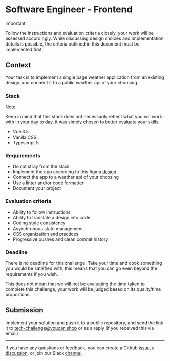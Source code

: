 # Software Engineer - Frontend

> [!IMPORTANT]
> Follow the instructions and evaluation criteria closely, your work will be assessed accordingly. While discussing design choices and implementation details is possible, the criteria outlined in this document must be implemented first.

## Context

Your task is to implement a single page weather application from an existing design, and connect it to a public weather api of your choosing.

### Stack

> [!NOTE]
> Keep in mind that this stack does not necessarily reflect what you will work with in your day to day, it was simply chosen to better evaluate your skills.

- Vue 3.5
- Vanilla CSS
- Typescript 5

### Requirements

- Do not stray from the stack
- Implement the app according to this figma [design](https://www.figma.com/design/PsxrPS1Wor2Xx6wHQjeP5q/Weather-App?node-id=56-353&t=71XLlLSK4i0QQ8Xu-1)
- Connect the app to a weather api of your choosing
- Use a linter and/or code formatter
- Document your project

### Evaluation criteria

- Ability to follow instructions
- Ability to translate a design into code
- Coding style consistency
- Asynchronous state management
- CSS organization and practices
- Progressive pushes and clean commit history

### Deadline

There is no deadline for this challenge. Take your time and cook something you would be satisfied with, this means that you can go even beyond the requirements if you wish.

This does not mean that we will not be evaluating the time taken to complete this challenge, your work will be judged based on its quality/time proportions.

## Submission

Implement your solution and push it to a public repository, and send the link it to [tech-challenge@youcan.shop](mailto://tech-challenge@youcan.shop) or as a reply (if you received this via email)

---

If you have any questions or feedback, you can create a Github [issue](https://github.com/youcan-shop/coding-challenges/issues/new), a [discussion](https://github.com/youcan-shop/coding-challenges/discussions/new/choose), or join our Slack [channel]( https://join.slack.com/share/enQtNzk5MzY5NDk1OTMxOS01MTQ0NjQwZjc1NmJlMzg3ZGFhMDRkOTQyNzVjMDg0NTA0YjZjOTliOTFmZWQ0OWExNzkxMTZmYjhlMGZhYmMy).
